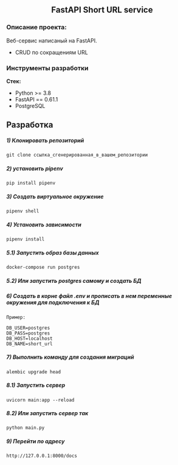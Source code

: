 <h2 align="center">FastAPI Short URL service</h2>


### Описание проекта:
Веб-сервис написаный на FastAPI.
- CRUD по сокращениям URL

### Инструменты разработки

**Стек:**
- Python >= 3.8
- FastAPI == 0.61.1
- PostgreSQL

## Разработка

##### 1) Клонировать репозиторий

    git clone ссылка_сгенерированная_в_вашем_репозитории

##### 2) установить pipenv

    pip install pipenv
    
##### 3) Создать виртуальное окружение

    pipenv shell
    
##### 4) Установить зависимости

    pipenv install

##### 5.1) Запустить образ базы данных
    
    docker-compose run postgres
    
##### 5.2) Или запустить postgres самому и создать БД
    

##### 6) Создать в корне файл .env и прописать в нем переменные окружения для подключения к БД
    
    Пример:
    
    DB_USER=postgres
    DB_PASS=postgres
    DB_HOST=localhost
    DB_NAME=short_url

    

##### 7) Выполнить команду для создания миграций

    alembic upgrade head
    
##### 8.1) Запустить сервер

    uvicorn main:app --reload
    
##### 8.2) Или запустить сервер так

    python main.py   
    
##### 9) Перейти по адресу

    http://127.0.0.1:8000/docs
    